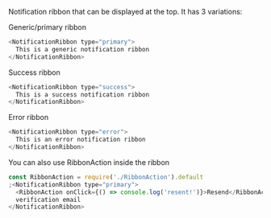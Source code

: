 Notification ribbon that can be displayed at the top. It has 3 variations:

Generic/primary ribbon

```js
<NotificationRibbon type="primary">
  This is a generic notification ribbon
</NotificationRibbon>
```

Success ribbon

```js
<NotificationRibbon type="success">
  This is a success notification ribbon
</NotificationRibbon>
```

Error ribbon

```js
<NotificationRibbon type="error">
  This is an error notification ribbon
</NotificationRibbon>
```

You can also use RibbonAction inside the ribbon

```js
const RibbonAction = require('./RibbonAction').default
;<NotificationRibbon type="primary">
  <RibbonAction onClick={() => console.log('resent!')}>Resend</RibbonAction>{' '}
  verification email
</NotificationRibbon>
```
